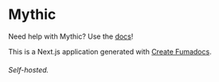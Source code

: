 # Mythic

Need help with Mythic? Use the [docs](https://docs.getmythic.app)!

This is a Next.js application generated with
[Create Fumadocs](https://github.com/fuma-nama/fumadocs).

###### Self-hosted.
